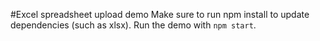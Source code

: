 #Excel spreadsheet upload demo
Make sure to run npm install to update dependencies (such as xlsx). Run the demo with `npm start`.